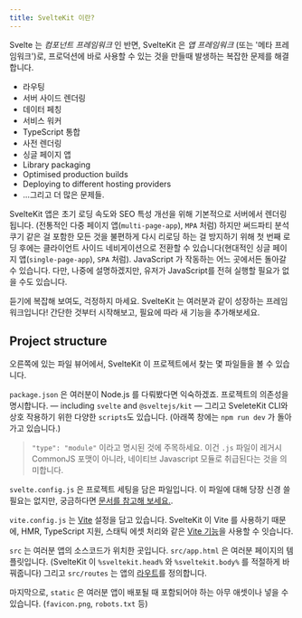 ```yaml
---
title: SvelteKit 이란?
---
```


Svelte 는 _컴포넌트 프레임워크_ 인 반면, SvelteKit 은  _앱 프레임워크_ (또는 '메타 프레임워크')로, 프로덕션에 바로 사용할 수 있는 것을 만들때 발생하는 복잡한 문제를 해결합니다.

- 라우팅
- 서버 사이드 렌더링
- 데이터 페칭
- 서비스 워커
- TypeScript 통합
- 사전 렌더링
- 싱글 페이지 앱
- Library packaging
- Optimised production builds
- Deploying to different hosting providers
- ...그리고 더 많은 문제들.

SvelteKit 앱은 초기 로딩 속도와 SEO 특성 개선을 위해 기본적으로 서버에서 렌더링 됩니다. (전통적인 다중 페이지 앱(`multi-page-app`), `MPA` 처럼) 하지만 써드파티 분석 쿠기 같은 걸 포함한 모든 것을  불편하게 다시 리로딩 하는 걸 방지하기 위해 첫 번째 로딩 후에는 클라이언트 사이드 네비게이션으로 전환할 수 있습니다(현대적인 싱글 페이지 앱(`single-page-app`), `SPA` 처럼). JavaScript 가 작동하는 어느 곳에서든 돌아갈 수 있습니다. 다만, 나중에 설명하겠지만, 유저가 JavaScript를 전혀 실행할 필요가 없을 수도 있습니다.

듣기에 복잡해 보여도, 걱정하지 마세요. SvelteKit 는 여러분과 같이 성장하는 프레임워크입니다! 간단한 것부터 시작해보고, 필요에 따라 새 기능을 추가해보세요.

## Project structure

오른쪽에 있는 파일 뷰어에서, SvelteKit 이 프로젝트에서 찾는 몇 파일들을 볼 수 있습니다.

`package.json` 은 여러분이 Node.js 를 다뤄봤다면 익숙하겠죠. 프로젝트의 의존성을 명시합니다. — including `svelte` and `@sveltejs/kit` — 그리고 SveleteKit CLI와 상호 작용하기 위한 다양한 `scripts`도 있습니다. (아래쪽 창에는 `npm run dev` 가 돌아가고 있습니다.)

> `"type": "module"` 이라고 명시된 것에 주목하세요. 이건 `.js` 파일이 레거시 CommonJS 포맷이 아니라, 네이티브 Javascript 모듈로 취급된다는 것을 의미합니다.

`svelte.config.js` 은 프로젝트 세팅을 담은 파일입니다. 이 파일에 대해 당장 신경 쓸 필요는 없지만, 궁금하다면 [문서를 참고해 보세요.](https://kit.svelte.dev/docs/configuration).

`vite.config.js` 는 [Vite](https://vitejs.dev/) 설정을 담고 있습니다. SvelteKit 이 Vite 를 사용하기 때문에, HMR, TypeScript 지원, 스태틱 에셋 처리와 같은 [Vite 기능](https://vitejs.dev/guide/features.html)을 사용할 수 잇습니다.

`src` 는 여러분 앱의 소스코드가 위치한 곳입니다. `src/app.html` 은 여러분 페이지의 템플릿입니다. (SvelteKit 이 `%sveltekit.head%` 와 `%sveltekit.body%` 를 적절하게 바꿔줍니다) 그리고 `src/routes` 는 앱의 [라우트](/tutorial/pages)를 정의합니다.

마지막으로, `static` 은 여러분 앱이 배포될 때 포함되어야 하는 아무 애셋이나 넣을 수 있습니다. (`favicon.png`, `robots.txt` 등)